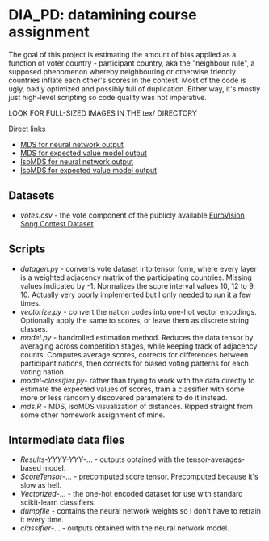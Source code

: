# DIA_PD: datamining course assignment

The goal of this project is estimating the amount of bias applied as a function of voter country - participant country, aka the "neighbour rule", a supposed phenomenon whereby neighbouring or otherwise friendly countries inflate each other's scores in the contest. Most of the code is ugly, badly optimized and possibly full of duplication. Either way, it's mostly just high-level scripting so code quality was not imperative.

LOOK FOR FULL-SIZED IMAGES IN THE tex/ DIRECTORY

Direct links
* [MDS for neural network output](https://raw.githubusercontent.com/peteris-racinskis/DIA_PD/master/tex/mds-classifier.png)
* [MDS for expected value model output](https://raw.githubusercontent.com/peteris-racinskis/DIA_PD/master/tex/mds-model.png)
* [IsoMDS for neural network output](https://raw.githubusercontent.com/peteris-racinskis/DIA_PD/master/tex/iso-mds-classifier.png)
* [IsoMDS for expected value model output](https://raw.githubusercontent.com/peteris-racinskis/DIA_PD/master/tex/iso-mds-model.png)

## Datasets

* *votes.csv* - the vote component of the publicly available [EuroVision Song Contest Dataset](https://github.com/Spijkervet/eurovision-dataset)

## Scripts

* *datagen.py* - converts vote dataset into tensor form, where every layer is a weighted adjacency matrix of the participating countries. Missing values indicated by -1. Normalizes the score interval values 10, 12 to 9, 10. Actually very poorly implemented but I only needed to run it a few times.
* *vectorize.py* - convert the nation codes into one-hot vector encodings. Optionally apply the same to scores, or leave them as discrete string classes.
* *model.py* - handrolled estimation method. Reduces the data tensor by averaging across competition stages, while keeping track of adjacency counts. Computes average scores, corrects for differences between participant nations, then corrects for biased voting patterns for each voting nation.
* *model-classifier.py*- rather than trying to work with the data directly to estimate the expected values of scores, train a classifier with some more or less randomly discovered parameters to do it instead.
* *mds.R* - MDS, isoMDS visualization of distances. Ripped straight from some other homework assignment of mine.

## Intermediate data files

* *Results-YYYY-YYY*-... - outputs obtained with the tensor-averages-based model.
* *ScoreTensor*-... - precomputed score tensor. Precomputed because it's slow as hell.
* *Vectorized*-... - the one-hot encoded dataset for use with standard scikit-learn classifiers.
* *dumpfile* - contains the neural network weights so I don't have to retrain it every time.
* *classifier*-... - outputs obtained with the neural network model.
